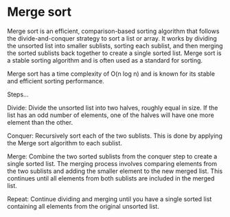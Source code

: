 # Merge sort

Merge sort is an efficient, comparison-based sorting algorithm that follows the divide-and-conquer strategy to sort a list or array. It works by dividing the unsorted list into smaller sublists, sorting each sublist, and then merging the sorted sublists back together to create a single sorted list. Merge sort is a stable sorting algorithm and is often used as a standard for sorting.

Merge sort has a time complexity of O(n log n) and is known for its stable and efficient sorting performance.

Steps…

Divide: Divide the unsorted list into two halves, roughly equal in size. If the list has an odd number of elements, one of the halves will have one more element than the other.

Conquer: Recursively sort each of the two sublists. This is done by applying the Merge sort algorithm to each sublist.

Merge: Combine the two sorted sublists from the conquer step to create a single sorted list. The merging process involves comparing elements from the two sublists and adding the smaller element to the new merged list. This continues until all elements from both sublists are included in the merged list.

Repeat: Continue dividing and merging until you have a single sorted list containing all elements from the original unsorted list.
